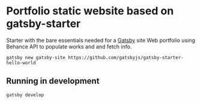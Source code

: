 # Portfolio static website based on gatsby-starter
Starter with the bare essentials needed for a [Gatsby](https://www.gatsbyjs.org/) site
Web portfolio using Behance API to populate works and and fetch info.
```
gatsby new gatsby-site https://github.com/gatsbyjs/gatsby-starter-hello-world
```

## Running in development
`gatsby develop`

